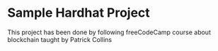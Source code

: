 # Sample Hardhat Project

This project has been done by following freeCodeCamp course about blockchain taught by Patrick Collins
